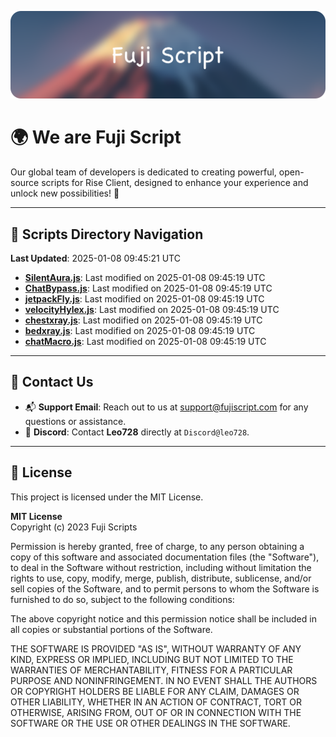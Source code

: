 ![Banner](.github/b.webp)

# 🌍 **We are Fuji Script**

Our global team of developers is dedicated to creating powerful, open-source scripts for Rise Client, designed to enhance your experience and unlock new possibilities! 🌟

---
<!-- SCRIPTS_NAVIGATION_START -->
## 📂 **Scripts Directory Navigation**

**Last Updated**: 2025-01-08 09:45:21 UTC

- **[SilentAura.js](scripts/SilentAura.js)**: Last modified on 2025-01-08 09:45:19 UTC
- **[ChatBypass.js](scripts/ChatBypass.js)**: Last modified on 2025-01-08 09:45:19 UTC
- **[jetpackFly.js](scripts/jetpackFly.js)**: Last modified on 2025-01-08 09:45:19 UTC
- **[velocityHylex.js](scripts/velocityHylex.js)**: Last modified on 2025-01-08 09:45:19 UTC
- **[chestxray.js](scripts/chestxray.js)**: Last modified on 2025-01-08 09:45:19 UTC
- **[bedxray.js](scripts/bedxray.js)**: Last modified on 2025-01-08 09:45:19 UTC
- **[chatMacro.js](scripts/chatMacro.js)**: Last modified on 2025-01-08 09:45:19 UTC

<!-- SCRIPTS_NAVIGATION_END -->

---

## 💬 **Contact Us**  
- 📬 **Support Email**: Reach out to us at [support@fujiscript.com](mailto:support@fujiscript.com) for any questions or assistance.  
- 💬 **Discord**: Contact **Leo728** directly at `Discord@leo728`.

---

## 📜 **License**

This project is licensed under the MIT License.  

**MIT License**  
Copyright (c) 2023 Fuji Scripts  

Permission is hereby granted, free of charge, to any person obtaining a copy of this software and associated documentation files (the "Software"), to deal in the Software without restriction, including without limitation the rights to use, copy, modify, merge, publish, distribute, sublicense, and/or sell copies of the Software, and to permit persons to whom the Software is furnished to do so, subject to the following conditions:  

The above copyright notice and this permission notice shall be included in all copies or substantial portions of the Software.  

THE SOFTWARE IS PROVIDED "AS IS", WITHOUT WARRANTY OF ANY KIND, EXPRESS OR IMPLIED, INCLUDING BUT NOT LIMITED TO THE WARRANTIES OF MERCHANTABILITY, FITNESS FOR A PARTICULAR PURPOSE AND NONINFRINGEMENT. IN NO EVENT SHALL THE AUTHORS OR COPYRIGHT HOLDERS BE LIABLE FOR ANY CLAIM, DAMAGES OR OTHER LIABILITY, WHETHER IN AN ACTION OF CONTRACT, TORT OR OTHERWISE, ARISING FROM, OUT OF OR IN CONNECTION WITH THE SOFTWARE OR THE USE OR OTHER DEALINGS IN THE SOFTWARE.  
